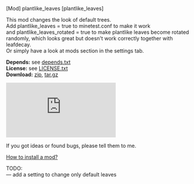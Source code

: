 [Mod] plantlike_leaves [plantlike_leaves]

This mod changes the look of default trees.  
Add plantlike_leaves = true to minetest.conf to make it work  
and plantlike_leaves_rotated = true to make plantlike leaves become rotated randomly, which looks great but doesn't work correctly together with leafdecay.  
Or simply have a look at mods section in the settings tab.


**Depends:** see [depends.txt](https://raw.githubusercontent.com/HybridDog/plantlike_leaves/master/depends.txt)  
**License:** see [LICENSE.txt](https://raw.githubusercontent.com/HybridDog/plantlike_leaves/master/LICENSE.txt)  
**Download:** [zip](https://github.com/HybridDog/plantlike_leaves/archive/master.zip), [tar.gz](https://github.com/HybridDog/plantlike_leaves/tarball/master)  

![I'm a screenshot!](https://forum.minetest.net/download/file.php?mode=view&id=3944&sid=1df2a536fbcc9cd8e360fc0f5684b909)

If you got ideas or found bugs, please tell them to me.

[How to install a mod?](http://wiki.minetest.net/Installing_Mods)


TODO:  
— add a setting to change only default leaves
